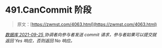 <!--yml
category: 未分类
date: 0001-01-01 00:00:00
-->

# 491.CanCommit 阶段

> 原文：[https://zwmst.com/4063.html](https://zwmst.com/4063.html)

   [ *数据库* ](https://zwmst.com/%e6%95%b0%e6%8d%ae%e5%ba%93)*[ <time datetime="2021-09-26T01:05:22+08:00"> 2021-09-25 </time> ](https://zwmst.com/4063.html)  协调者向参与者发送 commit 请求，参与者如果可以提交就返回 Yes 响应，否则返回 No 响应。*